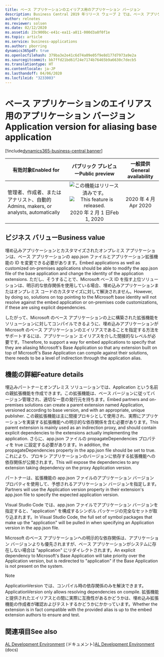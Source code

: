 ```yaml
---
title: ベース アプリケーションのエイリアス用のアプリケーション バージョン
description: Business Central 2019 年リリース ウェーブ 2 では、ベース アプリケーションとシステム アプリケーションを導入しました。 これらに依存する拡張機能は、app.json ファイルで明示的な依存関係を指定する必要がありました。 現在は、以前のバージョンで使用できたものと同様のアプリケーション バージョン プロパティを再導入しています。
author: relnotes
ms.reviewer: solsen
ms.date: 02/12/2020
ms.assetid: 23c900bc-e41c-ea11-a811-000d3a8f0f1e
ms.topic: article
ms.service: business-applications
ms.author: pborring
dynamics365pdf: true
ms.openlocfilehash: 379ba3e2e41c6d74a09e05f9e8d177d7973a9e2a
ms.sourcegitcommit: bb7ffd21bd61f24e7174b76465b9a6630c7decb5
ms.translationtype: HT
ms.contentlocale: ja-JP
ms.lasthandoff: 04/06/2020
ms.locfileid: "3233003"
---
```

# <a name="application-version-for-aliasing-base-application"></a><span data-ttu-id="7dca2-105">ベース アプリケーションのエイリアス用のアプリケーション バージョン</span><span class="sxs-lookup"><span data-stu-id="7dca2-105">Application version for aliasing base application</span></span>
[!include[dynamics365-business-central banner](../includes/dynamics365-business-central.md)]

| <span data-ttu-id="7dca2-106">有効対象</span><span class="sxs-lookup"><span data-stu-id="7dca2-106">Enabled for</span></span>    |  <span data-ttu-id="7dca2-107">パブリック プレビュー</span><span class="sxs-lookup"><span data-stu-id="7dca2-107">Public preview</span></span> | <span data-ttu-id="7dca2-108">一般提供</span><span class="sxs-lookup"><span data-stu-id="7dca2-108">General availability</span></span> | 
| ---------- | :----------: |:----------: |
|<span data-ttu-id="7dca2-109">管理者、作成者、またはアナリスト、自動的</span><span class="sxs-lookup"><span data-stu-id="7dca2-109">Admins, makers, or analysts, automatically</span></span>|<span data-ttu-id="7dca2-110">![この機能はリリース済みです。](/dynamics365-release-plan/media/green-checkmark.png "この機能はリリース済みです。")</span><span class="sxs-lookup"><span data-stu-id="7dca2-110">![This feature is released.](/dynamics365-release-plan/media/green-checkmark.png "This feature is released.")</span></span> <span data-ttu-id="7dca2-111">2020 年 2 月 1 日</span><span class="sxs-lookup"><span data-stu-id="7dca2-111">Feb 1, 2020</span></span>| <span data-ttu-id="7dca2-112">2020 年 4 月</span><span class="sxs-lookup"><span data-stu-id="7dca2-112">Apr 2020</span></span>|


## <a name="business-value"></a><span data-ttu-id="7dca2-113">ビジネス バリュー</span><span class="sxs-lookup"><span data-stu-id="7dca2-113">Business value</span></span>
<!-- bv start -->
<span data-ttu-id="7dca2-114">埋め込みアプリケーションとカスタマイズされたオンプレミス アプリケーションは、ベース アプリケーションの app.json ファイルとアプリケーション拡張機能の ID を変更できる必要があります。</span><span class="sxs-lookup"><span data-stu-id="7dca2-114">Embed applications as well as customized on-premises applications should be able to modify the app.json file of the base application and change the identity of the application extensions.</span></span> <span data-ttu-id="7dca2-115">ただし、そうすることで、Microsoft ベース ID を指す上位ソリューションは、明示的な依存関係を使用している場合、埋め込みアプリケーションまたはオンプレミス コードのカスタマイズに対して解決されません。</span><span class="sxs-lookup"><span data-stu-id="7dca2-115">However, by doing so, solutions on top pointing to the Microsoft base identity will not resolve against the embed application or on-premises code customizations, if these are using explicit dependencies.</span></span> 

<span data-ttu-id="7dca2-116">したがって、Microsoft のベース アプリケーションの上に構築された拡張機能をソリューションに対してコンパイルできるように、埋め込みアプリケーションが Microsoft のベース アプリケーションのエイリアスであることを指定する方法をサポートするには、アプリケーション エイリアスを介した間接的なレベルが必要です。</span><span class="sxs-lookup"><span data-stu-id="7dca2-116">Therefore, to support a way for embed applications to specify that they are aliasing Microsoft's Base Application so that any extension built on top of Microsoft's Base Application can compile against their solutions, there needs to be a level of indirection through the application alias.</span></span>
<!-- bv end -->



## <a name="feature-details"></a><span data-ttu-id="7dca2-117">機能の詳細</span><span class="sxs-lookup"><span data-stu-id="7dca2-117">Feature details</span></span>
<!--feature detail start -->
<span data-ttu-id="7dca2-118">埋込みパートナーとオンプレミス ソリューションでは、Application という名前の親拡張機能を作成できます。この拡張機能は、ベース バージョンに従ってバージョン管理され、適切な一意の発行元を持ちます。</span><span class="sxs-lookup"><span data-stu-id="7dca2-118">Embed partners and on-premises solutions can create a parent extension named Application, versioned according to base version, and with an appropriate, unique publisher.</span></span> <span data-ttu-id="7dca2-119">この親拡張機能は主に間接プロキシとして使用され、実際にアプリケーションを実装する拡張機能への明示的な依存関係を含む必要があります。</span><span class="sxs-lookup"><span data-stu-id="7dca2-119">This parent extension is mainly used as an indirection proxy, and should contain explicit dependencies to the extensions actually implementing the application.</span></span> <span data-ttu-id="7dca2-120">さらに、app.json ファイルの propagateDependencies プロパティを true に設定する必要があります。</span><span class="sxs-lookup"><span data-stu-id="7dca2-120">In addition, the propagateDependencies property in the app.json file should be set to true.</span></span> <span data-ttu-id="7dca2-121">これにより、プロキシ アプリケーションのバージョンに依存する拡張機能への依存関係が公開されます。</span><span class="sxs-lookup"><span data-stu-id="7dca2-121">This will expose the dependencies to any extension taking dependency on the proxy Application version.</span></span> 

<span data-ttu-id="7dca2-122">パートナーは、拡張機能の app.json ファイルのアプリケーション バージョン プロパティを使用して、予想されるアプリケーション バージョンを指定します。</span><span class="sxs-lookup"><span data-stu-id="7dca2-122">Partners will use the Application version property in their extension's app.json file to specify the expected application version.</span></span>

<span data-ttu-id="7dca2-123">Visual Studio Code では、app.json ファイルでアプリケーション バージョンを指定すると、"application" を構成するシンボル パッケージの完全なセットが取り込まれます。</span><span class="sxs-lookup"><span data-stu-id="7dca2-123">In Visual Studio Code, the full set of symbol packages that make up the "application" will be pulled in when specifying an Application version in the app.json file.</span></span>

<span data-ttu-id="7dca2-124">Microsoft のベース アプリケーションへの明示的な依存関係は、アプリケーション バージョンよりも優先されますが、ベース アプリケーションがシステムに存在しない場合は "application" にリダイレクトされます。</span><span class="sxs-lookup"><span data-stu-id="7dca2-124">An explicit dependency to Microsoft's Base Application will take priority over the Application version, but is redirected to "application" if the Base Application is not present on the system.</span></span>

> [!NOTE] 
> <span data-ttu-id="7dca2-125">ApplicationVersion では、コンパイル時の依存関係のみを解決できます。</span><span class="sxs-lookup"><span data-stu-id="7dca2-125">ApplicationVersion only allows resolving dependencies on compile.</span></span> <span data-ttu-id="7dca2-126">拡張機能と提供されたエイリアスとの間に実際に互換性があるかどうかは、埋め込み拡張機能の作成者が確認およびテストするかどうかにかかっています。</span><span class="sxs-lookup"><span data-stu-id="7dca2-126">Whether the extension is in fact compatible with the provided alias is up to the embed extension authors to ensure and test.</span></span>
<!--feature detail end -->










## <a name="see-also"></a><span data-ttu-id="7dca2-127">関連項目</span><span class="sxs-lookup"><span data-stu-id="7dca2-127">See also</span></span>


<!--docs start-->
<span data-ttu-id="7dca2-128">[AL Development Environment](https://docs.microsoft.com/dynamics365/business-central/dev-itpro/developer/devenv-reference-overview) (ドキュメント)</span><span class="sxs-lookup"><span data-stu-id="7dca2-128">[AL Development Environment](https://docs.microsoft.com/dynamics365/business-central/dev-itpro/developer/devenv-reference-overview) (docs)</span></span>
<!--docs end-->

